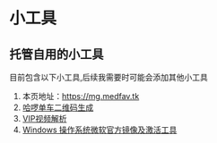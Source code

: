 # 小工具
## 托管自用的小工具

目前包含以下小工具,后续我需要时可能会添加其他小工具
1. 本页地址：https://mg.medfav.tk
2. [哈啰单车二维码生成](https://mg.medfav.tk/HelloQRcode)
3. [VIP视频解析](https://mg.medfav.tk/video)
4. [Windows 操作系统微软官方镜像及激活工具](https://mg.medfav.tk/Win)


